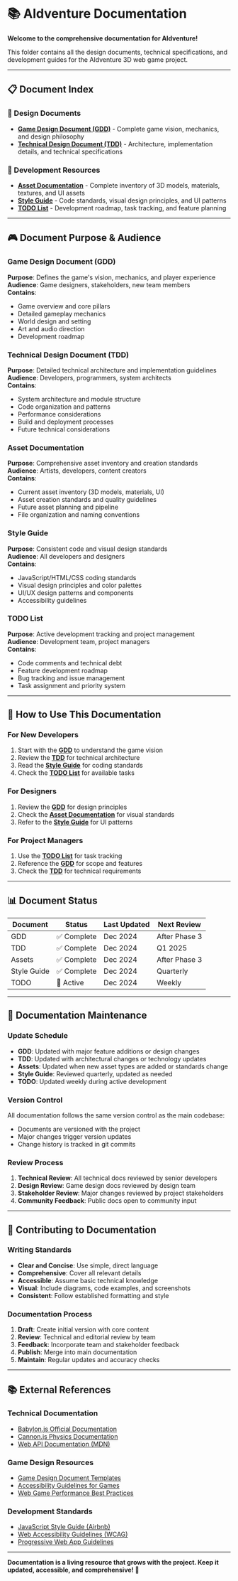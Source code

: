 # 📚 AIdventure Documentation

**Welcome to the comprehensive documentation for AIdventure!**

This folder contains all the design documents, technical specifications, and development guides for the AIdventure 3D web game project.

---

## 📋 **Document Index**

### **🎯 Design Documents**
- **[Game Design Document (GDD)](GDD.md)** - Complete game vision, mechanics, and design philosophy
- **[Technical Design Document (TDD)](TDD.md)** - Architecture, implementation details, and technical specifications

### **🎨 Development Resources**
- **[Asset Documentation](ASSETS.md)** - Complete inventory of 3D models, materials, textures, and UI assets
- **[Style Guide](STYLE_GUIDE.md)** - Code standards, visual design principles, and UI patterns
- **[TODO List](TODO.md)** - Development roadmap, task tracking, and feature planning

---

## 🎮 **Document Purpose & Audience**

### **Game Design Document (GDD)**
**Purpose**: Defines the game's vision, mechanics, and player experience  
**Audience**: Game designers, stakeholders, new team members  
**Contains**:
- Game overview and core pillars
- Detailed gameplay mechanics
- World design and setting
- Art and audio direction
- Development roadmap

### **Technical Design Document (TDD)**
**Purpose**: Detailed technical architecture and implementation guidelines  
**Audience**: Developers, programmers, system architects  
**Contains**:
- System architecture and module structure
- Code organization and patterns
- Performance considerations
- Build and deployment processes
- Future technical considerations

### **Asset Documentation**
**Purpose**: Comprehensive asset inventory and creation standards  
**Audience**: Artists, developers, content creators  
**Contains**:
- Current asset inventory (3D models, materials, UI)
- Asset creation standards and quality guidelines
- Future asset planning and pipeline
- File organization and naming conventions

### **Style Guide**
**Purpose**: Consistent code and visual design standards  
**Audience**: All developers and designers  
**Contains**:
- JavaScript/HTML/CSS coding standards
- Visual design principles and color palettes
- UI/UX design patterns and components
- Accessibility guidelines

### **TODO List**
**Purpose**: Active development tracking and project management  
**Audience**: Development team, project managers  
**Contains**:
- Code comments and technical debt
- Feature development roadmap
- Bug tracking and issue management
- Task assignment and priority system

---

## 🚀 **How to Use This Documentation**

### **For New Developers**
1. Start with the **[GDD](GDD.md)** to understand the game vision
2. Review the **[TDD](TDD.md)** for technical architecture
3. Read the **[Style Guide](STYLE_GUIDE.md)** for coding standards
4. Check the **[TODO List](TODO.md)** for available tasks

### **For Designers**
1. Review the **[GDD](GDD.md)** for design principles
2. Check the **[Asset Documentation](ASSETS.md)** for visual standards
3. Refer to the **[Style Guide](STYLE_GUIDE.md)** for UI patterns

### **For Project Managers**
1. Use the **[TODO List](TODO.md)** for task tracking
2. Reference the **[GDD](GDD.md)** for scope and features
3. Check the **[TDD](TDD.md)** for technical requirements

---

## 📊 **Document Status**

| Document | Status | Last Updated | Next Review |
|----------|--------|--------------|-------------|
| GDD | ✅ Complete | Dec 2024 | After Phase 3 |
| TDD | ✅ Complete | Dec 2024 | Q1 2025 |
| Assets | ✅ Complete | Dec 2024 | After Phase 3 |
| Style Guide | ✅ Complete | Dec 2024 | Quarterly |
| TODO | 🔄 Active | Dec 2024 | Weekly |

---

## 🔄 **Documentation Maintenance**

### **Update Schedule**
- **GDD**: Updated with major feature additions or design changes
- **TDD**: Updated with architectural changes or technology updates
- **Assets**: Updated when new asset types are added or standards change
- **Style Guide**: Reviewed quarterly, updated as needed
- **TODO**: Updated weekly during active development

### **Version Control**
All documentation follows the same version control as the main codebase:
- Documents are versioned with the project
- Major changes trigger version updates
- Change history is tracked in git commits

### **Review Process**
1. **Technical Review**: All technical docs reviewed by senior developers
2. **Design Review**: Game design docs reviewed by design team
3. **Stakeholder Review**: Major changes reviewed by project stakeholders
4. **Community Feedback**: Public docs open to community input

---

## 🎯 **Contributing to Documentation**

### **Writing Standards**
- **Clear and Concise**: Use simple, direct language
- **Comprehensive**: Cover all relevant details
- **Accessible**: Assume basic technical knowledge
- **Visual**: Include diagrams, code examples, and screenshots
- **Consistent**: Follow established formatting and style

### **Documentation Process**
1. **Draft**: Create initial version with core content
2. **Review**: Technical and editorial review by team
3. **Feedback**: Incorporate team and stakeholder feedback
4. **Publish**: Merge into main documentation
5. **Maintain**: Regular updates and accuracy checks

---

## 📚 **External References**

### **Technical Documentation**
- [Babylon.js Official Documentation](https://doc.babylonjs.com/)
- [Cannon.js Physics Documentation](https://pmndrs.github.io/cannon-es/)
- [Web API Documentation (MDN)](https://developer.mozilla.org/en-US/docs/Web/API)

### **Game Design Resources**
- [Game Design Document Templates](https://www.gamasutra.com/view/feature/131791/creating_a_great_design_document.php)
- [Accessibility Guidelines for Games](https://gameaccessibilityguidelines.com/)
- [Web Game Performance Best Practices](https://web.dev/games/)

### **Development Standards**
- [JavaScript Style Guide (Airbnb)](https://github.com/airbnb/javascript)
- [Web Accessibility Guidelines (WCAG)](https://www.w3.org/WAI/WCAG21/quickref/)
- [Progressive Web App Guidelines](https://web.dev/progressive-web-apps/)

---

**Documentation is a living resource that grows with the project. Keep it updated, accessible, and comprehensive! 📝** 